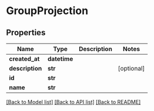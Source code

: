 # GroupProjection

## Properties
Name | Type | Description | Notes
------------ | ------------- | ------------- | -------------
**created_at** | **datetime** |  | 
**description** | **str** |  | [optional] 
**id** | **str** |  | 
**name** | **str** |  | 

[[Back to Model list]](../README#documentation-for-models) [[Back to API list]](../README#documentation-for-api-endpoints) [[Back to README]](../README)


